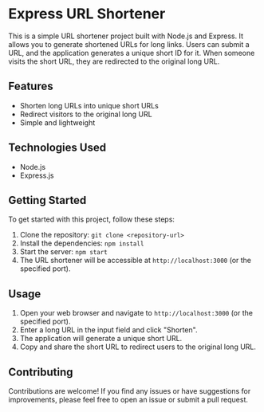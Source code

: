 # Express URL Shortener

This is a simple URL shortener project built with Node.js and Express. It allows you to generate shortened URLs for long links. Users can submit a URL, and the application generates a unique short ID for it. When someone visits the short URL, they are redirected to the original long URL.

## Features

- Shorten long URLs into unique short URLs
- Redirect visitors to the original long URL
- Simple and lightweight

## Technologies Used

- Node.js
- Express.js

## Getting Started

To get started with this project, follow these steps:

1. Clone the repository: `git clone <repository-url>`
2. Install the dependencies: `npm install`
3. Start the server: `npm start`
4. The URL shortener will be accessible at `http://localhost:3000` (or the specified port).

## Usage

1. Open your web browser and navigate to `http://localhost:3000` (or the specified port).
2. Enter a long URL in the input field and click "Shorten".
3. The application will generate a unique short URL.
4. Copy and share the short URL to redirect users to the original long URL.

## Contributing

Contributions are welcome! If you find any issues or have suggestions for improvements, please feel free to open an issue or submit a pull request.
